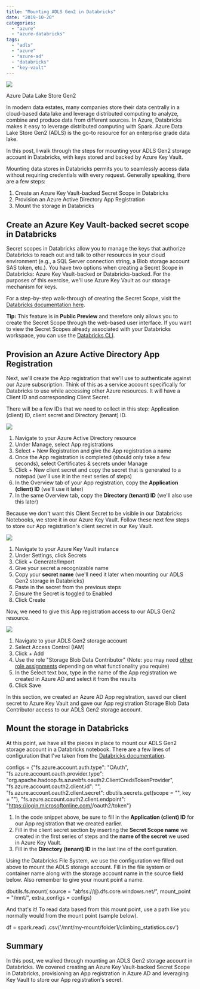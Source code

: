 ```yaml
---
title: "Mounting ADLS Gen2 in Databricks"
date: "2019-10-20"
categories: 
  - "azure"
  - "azure-databricks"
tags: 
  - "adls"
  - "azure"
  - "azure-ad"
  - "databricks"
  - "key-vault"
---
```


![](images/Azure-DataLake-icon.png)

Azure Data Lake Store Gen2

In modern data estates, many companies store their data centrally in a cloud-based data lake and leverage distributed computing to analyze, combine and produce data from different sources. In Azure, Databricks makes it easy to leverage distributed computing with Spark. Azure Data Lake Store Gen2 (ADLS) is the go-to resource for an enterprise grade data lake.

In this post, I walk through the steps for mounting your ADLS Gen2 storage account in Databricks, with keys stored and backed by Azure Key Vault.

Mounting data stores in Databricks permits you to seamlessly access data without requiring credentials with every request. Generally speaking, there are a few steps:

1. Create an Azure Key Vault-backed Secret Scope in Databricks
2. Provision an Azure Active Directory App Registration
3. Mount the storage in Databricks

## Create an Azure Key Vault-backed secret scope in Databricks

Secret scopes in Databricks allow you to manage the keys that authorize Databricks to reach out and talk to other resources in your cloud environment (e.g., a SQL Server connection string, a Blob storage account SAS token, etc.). You have two options when creating a Secret Scope in Databricks: Azure Key Vault-backed or Databricks-backed. For the purposes of this exercise, we'll use Azure Key Vault as our storage mechanism for keys.

For a step-by-step walk-through of creating the Secret Scope, visit the [Databricks documentation here](https://docs.azuredatabricks.net/security/secrets/secret-scopes.html#create-an-azure-key-vault-backed-secret-scope).

**Tip:** This feature is in **Public Preview** and therefore only allows you to create the Secret Scope through the web-based user interface. If you want to view the Secret Scopes already associated with your Databricks workspace, you can use the [Databricks CLI](https://docs.azuredatabricks.net/dev-tools/databricks-cli.html#databricks-cli).

## Provision an Azure Active Directory App Registration

Next, we'll create the App registration that we'll use to authenticate against our Azure subscription. Think of this as a service account specifically for Databricks to use while accessing other Azure resources. It will have a Client ID and corresponding Client Secret.

There will be a few IDs that we need to collect in this step: Application (client) ID, client secret and Directory (tenant) ID.

![](images/app-reg-in-ad-1024x797.png)

1. Navigate to your Azure Active Directory resource
2. Under Manage, select App registrations
3. Select + New Registration and give the App registration a name
4. Once the App registration is completed (should only take a few seconds), select Certificates & secrets under Manage
5. Click + New client secret and copy the secret that is generated to a notepad (we'll use it in the next series of steps)
6. In the Overview tab of your App registration, copy the **Application (client) ID** (we'll use it later)
7. In the same Overview tab, copy the **Directory (tenant) ID** (we'll also use this later)

Because we don't want this Client Secret to be visible in our Databricks Notebooks, we store it in our Azure Key Vault. Follow these next few steps to store our App registration's client secret in our Key Vault.

![](images/create-secret-in-kv.png)

1. Navigate to your Azure Key Vault instance
2. Under Settings, click Secrets
3. Click + Generate/Import
4. Give your secret a recognizable name
5. Copy your **secret name** (we'll need it later when mounting our ADLS Gen2 storage in Databricks)
6. Paste in the secret from the previous steps
7. Ensure the Secret is toggled to Enabled
8. Click Create

Now, we need to give this App registration access to our ADLS Gen2 resource.

![](images/add-role-adlsg2.png)

1. Navigate to your ADLS Gen2 storage account
2. Select Access Control (IAM)
3. Click + Add
4. Use the role "Storage Blob Data Contributor" (Note: you may need [other role assignments](https://docs.microsoft.com/en-us/azure/role-based-access-control/role-assignments-portal) depending on what functionality you require)
5. In the Select text box, type in the name of the App registration we created in Azure AD and select it from the results
6. Click Save

In this section, we created an Azure AD App registration, saved our client secret to Azure Key Vault and gave our App registration Storage Blob Data Contributor access to our ADLS Gen2 storage account.

## Mount the storage in Databricks

At this point, we have all the pieces in place to mount our ADLS Gen2 storage account in a Databricks notebook. There are a few lines of configuration that I've taken from the [Databricks documentation](https://docs.databricks.com/data/data-sources/azure/azure-datalake-gen2.html#mount-adls-filesystem).

configs = {"fs.azure.account.auth.type": "OAuth",
           "fs.azure.account.oauth.provider.type": "org.apache.hadoop.fs.azurebfs.oauth2.ClientCredsTokenProvider",
           "fs.azure.account.oauth2.client.id": "<client-id>",
           "fs.azure.account.oauth2.client.secret": dbutils.secrets.get(scope = "<scope-name>", key = "<key-name-for-service-credential>"),
           "fs.azure.account.oauth2.client.endpoint": "https://login.microsoftonline.com/<directory-id>/oauth2/token"}

1. In the code snippet above, be sure to fill in the **Application (client) ID** for our App registration that we created earlier.
2. Fill in the client secret section by inserting the **Secret Scope name** we created in the first series of steps and the **name of the secret** we used in Azure Key Vault.
3. Fill in the **Directory (tenant) ID** in the last line of the configuration.

Using the Databricks File System, we use the configuration we filled out above to mount the ADLS storage account. Fill in the file system or container name along with the storage account name in the source field below. Also remember to give your mount point a name.

dbutils.fs.mount(
  source = "abfss://<file-system-name>@<storage-account-name>.dfs.core.windows.net/",
  mount\_point = "/mnt/<mount-name>",
  extra\_configs = configs)

And that's it! To read data based from this mount point, use a path like you normally would from the mount point (sample below).

df = spark.read\\
  .csv('/mnt/my-mount/folder1/climbing\_statistics.csv')

## Summary

In this post, we walked through mounting an ADLS Gen2 storage account in Databricks. We covered creating an Azure Key Vault-backed Secret Scope in Databricks, provisioning an App registration in Azure AD and leveraging Key Vault to store our App registration's secret.
